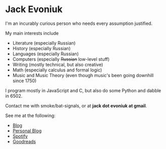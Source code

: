 # Jack Evoniuk

I'm an incurably curious person who needs every assumption justified. 

My main interests include

- Literature (especially Russian)
- History (especially Russian)
- Languages (especially Russian)
- Computers (especially ~~Russian~~ low-level stuff)
- Writing (mostly technical, but also creative)
- Math (especially calculus and formal logic)
- Music and Music Theory (even though music's been going downhill since 1750)

I program mostly in JavaScript and C, but also do some Python and dabble in 6502.

Contact me with smoke/bat-signals, or at **jack dot evoniuk at gmail**.

See me at the following:

- [Blog](https://evoniuk.github.io)
- [Personal Blog](https://evoniuk.github.io/blog/)
- [Spotify](https://open.spotify.com/user/evoniuk)
- [Goodreads](https://www.goodreads.com/user/show/85149988-jack)
